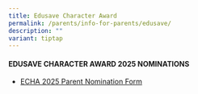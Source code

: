 ```yaml
---
title: Edusave Character Award
permalink: /parents/info-for-parents/edusave/
description: ""
variant: tiptap
---
```

<h4>EDUSAVE CHARACTER AWARD 2025 NOMINATIONS</h4>
<ul data-tight="true" class="tight">
<li>
<p><a href="https://forms.gle/Guepqbis7CamLpd49" rel="noopener noreferrer nofollow" target="_blank">ECHA 2025 Parent Nomination Form</a>
</p>
</li>
</ul>
<p></p>